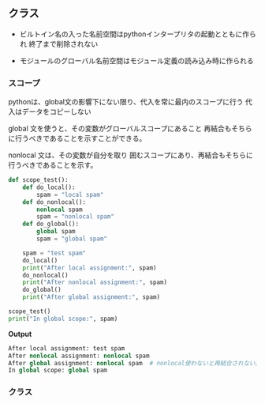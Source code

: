 ## クラス

- ビルトイン名の入った名前空間はpythonインタープリタの起動とともに作られ
終了まで削除されない

- モジュールのグローバル名前空間はモジュール定義の読み込み時に作られる

### スコープ

pythonは、global文の影響下にない限り、代入を常に最内のスコープに行う
代入はデータをコピーしない

global 文を使うと、その変数がグローバルスコープにあること
再結合もそちらに行うべきであることを示すことができる。

nonlocal 文は、その変数が自分を取り
囲むスコープにあり、再結合もそちらに行うべきであることを示す。

```python
def scope_test():
    def do_local():
        spam = "local spam"
    def do_nonlocal():
        nonlocal spam
        spam = "nonlocal spam"
    def do_global():
        global spam
        spam = "global spam"

    spam = "test spam"
    do_local()
    print("After local assignment:", spam)
    do_nonlocal()
    print("After nonlocal assignment:", spam)
    do_global()
    print("After global assignment:", spam)

scope_test()
print("In global scope:", spam)
```

__Output__

```python
After local assignment: test spam
After nonlocal assignment: nonlocal spam
After global assignment: nonlocal spam  # nonlocal使わないと再結合されない。外を見に行かない
In global scope: global spam
```

### クラス
